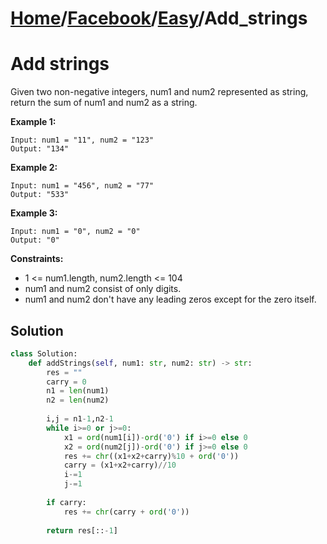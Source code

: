 # [Home](./../../..)/[Facebook](./../..)/[Easy](./..)/Add_strings
<h1>Add strings</h1>

<p>
Given two non-negative integers, num1 and num2 represented as string, return the sum of num1 and num2 as a string.

</p>

<b>Example 1:</b>

    Input: num1 = "11", num2 = "123"
    Output: "134"
    
<b>Example 2:</b>

    Input: num1 = "456", num2 = "77"
    Output: "533"
    
<b>Example 3:</b>

    Input: num1 = "0", num2 = "0"
    Output: "0"

<b>Constraints:</b>

- 1 <= num1.length, num2.length <= 104
- num1 and num2 consist of only digits.
- num1 and num2 don't have any leading zeros except for the zero itself.

<h2>Solution</h2>

```python
class Solution:
    def addStrings(self, num1: str, num2: str) -> str:
        res = ""
        carry = 0
        n1 = len(num1)
        n2 = len(num2)
        
        i,j = n1-1,n2-1
        while i>=0 or j>=0:
            x1 = ord(num1[i])-ord('0') if i>=0 else 0
            x2 = ord(num2[j])-ord('0') if j>=0 else 0
            res += chr((x1+x2+carry)%10 + ord('0'))
            carry = (x1+x2+carry)//10
            i-=1
            j-=1
        
        if carry:
            res += chr(carry + ord('0'))
            
        return res[::-1]
```
